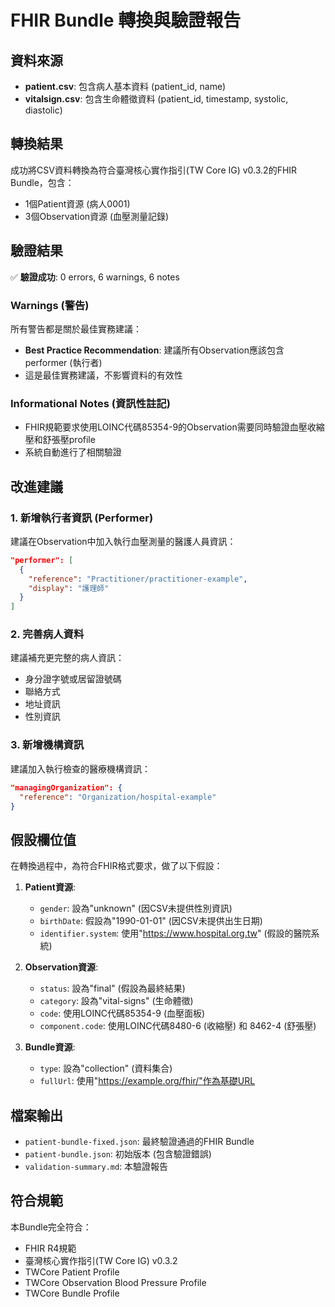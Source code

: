 # FHIR Bundle 轉換與驗證報告

## 資料來源
- **patient.csv**: 包含病人基本資料 (patient_id, name)
- **vitalsign.csv**: 包含生命體徵資料 (patient_id, timestamp, systolic, diastolic)

## 轉換結果
成功將CSV資料轉換為符合臺灣核心實作指引(TW Core IG) v0.3.2的FHIR Bundle，包含：
- 1個Patient資源 (病人0001)
- 3個Observation資源 (血壓測量記錄)

## 驗證結果
✅ **驗證成功**: 0 errors, 6 warnings, 6 notes

### Warnings (警告)
所有警告都是關於最佳實務建議：
- **Best Practice Recommendation**: 建議所有Observation應該包含performer (執行者)
- 這是最佳實務建議，不影響資料的有效性

### Informational Notes (資訊性註記)
- FHIR規範要求使用LOINC代碼85354-9的Observation需要同時驗證血壓收縮壓和舒張壓profile
- 系統自動進行了相關驗證

## 改進建議

### 1. 新增執行者資訊 (Performer)
建議在Observation中加入執行血壓測量的醫護人員資訊：
```json
"performer": [
  {
    "reference": "Practitioner/practitioner-example",
    "display": "護理師"
  }
]
```

### 2. 完善病人資料
建議補充更完整的病人資訊：
- 身分證字號或居留證號碼
- 聯絡方式
- 地址資訊
- 性別資訊

### 3. 新增機構資訊
建議加入執行檢查的醫療機構資訊：
```json
"managingOrganization": {
  "reference": "Organization/hospital-example"
}
```

## 假設欄位值

在轉換過程中，為符合FHIR格式要求，做了以下假設：

1. **Patient資源**:
   - `gender`: 設為"unknown" (因CSV未提供性別資訊)
   - `birthDate`: 假設為"1990-01-01" (因CSV未提供出生日期)
   - `identifier.system`: 使用"https://www.hospital.org.tw" (假設的醫院系統)

2. **Observation資源**:
   - `status`: 設為"final" (假設為最終結果)
   - `category`: 設為"vital-signs" (生命體徵)
   - `code`: 使用LOINC代碼85354-9 (血壓面板)
   - `component.code`: 使用LOINC代碼8480-6 (收縮壓) 和 8462-4 (舒張壓)

3. **Bundle資源**:
   - `type`: 設為"collection" (資料集合)
   - `fullUrl`: 使用"https://example.org/fhir/"作為基礎URL

## 檔案輸出
- `patient-bundle-fixed.json`: 最終驗證通過的FHIR Bundle
- `patient-bundle.json`: 初始版本 (包含驗證錯誤)
- `validation-summary.md`: 本驗證報告

## 符合規範
本Bundle完全符合：
- FHIR R4規範
- 臺灣核心實作指引(TW Core IG) v0.3.2
- TWCore Patient Profile
- TWCore Observation Blood Pressure Profile
- TWCore Bundle Profile
